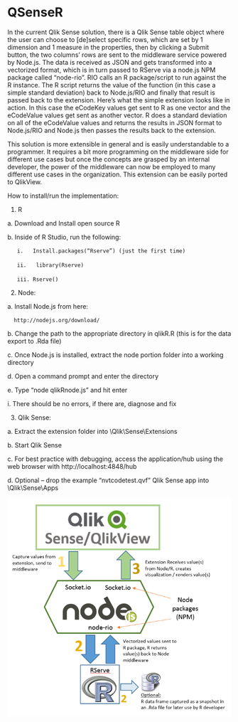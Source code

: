 # QSenseR

In the current Qlik Sense solution, there is a Qlik Sense table object where the user can choose to [de]select specific rows, which are set by 1 dimension and 1 measure in the properties, then by clicking a Submit button, the two columns’ rows are sent to the middleware service powered by Node.js. The data is received as JSON and gets transformed into a vectorized format, which is in turn passed to RServe via a node.js NPM package called “node-rio”. RIO calls an R package/script to run against the R instance. The R script returns the value of the function (in this case a simple standard deviation) back to Node.js/RIO and finally that result is passed back to the extension. 
Here’s what the simple extension looks like in action. In this case the eCodeKey values get sent to R as one vector and the eCodeValue values get sent as another vector. R does a standard deviation on all of the eCodeValue values and returns the results in JSON format to Node.js/RIO and Node.js then passes the results back to the extension. 

This solution is more extensible in general and is easily understandable to a programmer. It requires a bit more programming on the middleware side for different use cases but once the concepts are grasped by an internal developer, the power of the middleware can now be employed to many different use cases in the organization.
This extension can be easily ported to QlikView.

How to install/run the implementation:

1.	R

  a.	Download and Install open source R 
  
  b.	Inside of R Studio, run the following:
  
       i.	Install.packages(“Rserve”) (just the first time)
    
       ii.	 library(Rserve)
    
       iii.	Rserve()
    
2.	Node: 

  a.	Install Node.js from here: 
  
      http://nodejs.org/download/
      
  b.	Change the path to the appropriate directory in qlikR.R (this is for the data export to .Rda file)
  
  c.	Once Node.js is installed, extract the node portion folder into a working directory
  
  d.	Open a command prompt and enter the directory
  
  e.	Type “node qlikRnode.js” and hit enter
  
  i.	There should be no errors, if there are, diagnose and fix
  
3.	Qlik Sense:

  a.	Extract the extension folder into <home directory>\Qlik\Sense\Extensions
  
  b.	Start Qlik Sense
  
  c.	For best practice with debugging, access the application/hub using the web browser with http://localhost:4848/hub
  
  d.	Optional – drop the example “nvtcodetest.qvf” Qlik Sense app into <home directory>\Qlik\Sense\Apps

![Qlik Sense R Middleware](https://raw.githubusercontent.com/chrislarsenqlik/QSenseR/master/SenseR_Diagram.png)
